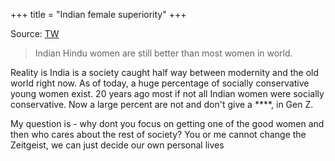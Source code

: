 +++
title = "Indian female superiority"
+++

Source: [TW](https://t.me/akrosagosthi/42)

> Indian Hindu women are still better than most women in world.

Reality is India is a society caught half way between modernity and the old world right now. As of today, a huge percentage of socially conservative young women exist. 20 years ago most if not all Indian women were socially conservative. Now a large percent are not and don't give a ****, in Gen Z. 

My question is - why dont you focus on getting one of the good women and then who cares about the rest of society? You or me cannot change the Zeitgeist, we can just decide our own personal lives